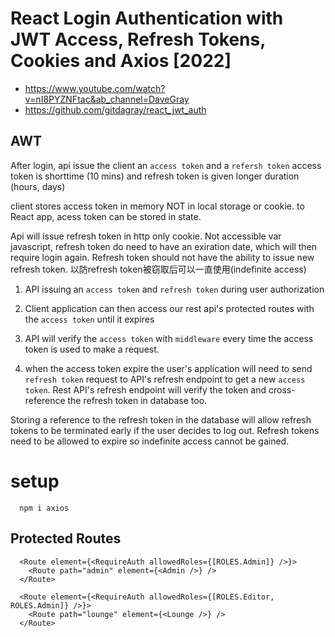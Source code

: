 # React Login Authentication with JWT Access, Refresh Tokens, Cookies and Axios [2022]
  - https://www.youtube.com/watch?v=nI8PYZNFtac&ab_channel=DaveGray
  - https://github.com/gitdagray/react_jwt_auth


## AWT
After login, api issue the client an `access token` and a `refersh token`
access token is shorttime (10 mins) and refresh token is given longer duration (hours, days)

client stores access token in memory NOT in local storage or cookie. to React app, acess token can be stored in state.

Api will issue refresh token in http only cookie. Not accessible var javascript, refresh token do need to have an exiration date, which will then require login again.
Refresh token should not have the ability to issue new refresh token. 以防refresh token被窃取后可以一直使用(indefinite access)
    
1. API issuing an `access token` and `refresh token` during user authorization

2. Client application can then access our rest api's protected routes with the `access token` until it expires

3. API will verify the `access token` with `middleware` every time the access token is used to make a request.

4. when the access token expire the user's application will need to send `refresh token` request to API's refresh endpoint to get a new `access token`. Rest API's refresh endpoint will verify the token and cross-reference the refresh token in database too. 

Storing a reference to the refresh token in the database will allow refresh tokens to be terminated early if the user decides to log out. Refresh tokens need to be allowed to expire so indefinite access cannot be gained.


# setup
```
  npm i axios
```


## Protected Routes
```
  <Route element={<RequireAuth allowedRoles={[ROLES.Admin]} />}>
    <Route path="admin" element={<Admin />} />
  </Route>

  <Route element={<RequireAuth allowedRoles={[ROLES.Editor, ROLES.Admin]} />}>
    <Route path="lounge" element={<Lounge />} />
  </Route>
```